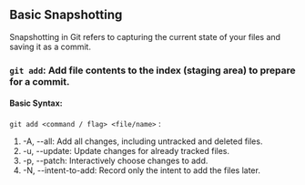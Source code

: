 ## Basic Snapshotting

Snapshotting in Git refers to capturing the current state of your files and saving it as a commit.

### `git add`: Add file contents to the index (staging area) to prepare for a commit.

#### Basic Syntax:
`git add <command / flag> <file/name>` :

1. -A, --all: Add all changes, including untracked and deleted files.
2. -u, --update: Update changes for already tracked files.
3. -p, --patch: Interactively choose changes to add.
4. -N, --intent-to-add: Record only the intent to add the files later.
